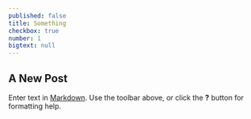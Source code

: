 ```yaml
---
published: false
title: Something
checkbox: true
number: 1
bigtext: null
---
```


## A New Post

Enter text in [Markdown](http://daringfireball.net/projects/markdown/). Use the toolbar above, or click the **?** button for formatting help.
